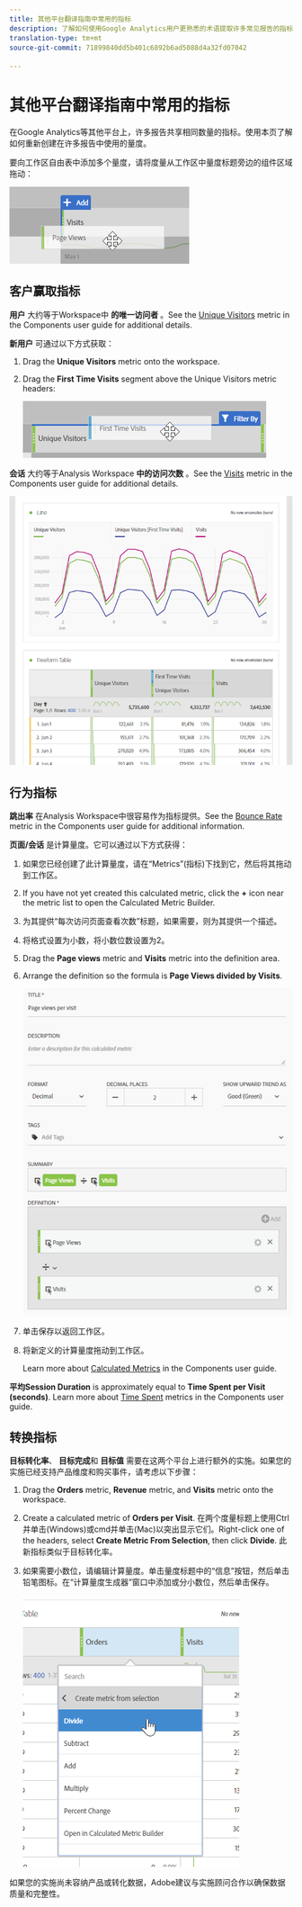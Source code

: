 ```yaml
---
title: 其他平台翻译指南中常用的指标
description: 了解如何使用Google Analytics用户更熟悉的术语提取许多常见报告的指标数据。
translation-type: tm+mt
source-git-commit: 71899840dd5b401c6892b6ad5088d4a32fd07042

---
```



# 其他平台翻译指南中常用的指标

在Google Analytics等其他平台上，许多报告共享相同数量的指标。使用本页了解如何重新创建在许多报告中使用的量度。

要向工作区自由表中添加多个量度，请将度量从工作区中量度标题旁边的组件区域拖动：

![其他指标](../assets/new_metric.png)

## 客户赢取指标

**用户** 大约等于Workspace中 **的唯一访问者** 。See the [Unique Visitors](../../../components/c-variables/c-metrics/metrics-unique-visitors.md) metric in the Components user guide for additional details.

**新用户** 可通过以下方式获取：

1. Drag the **Unique Visitors** metric onto the workspace.
2. Drag the **First Time Visits** segment above the Unique Visitors metric headers:

   ![首次访问量](../assets/first_time_visits.png)

**会话** 大约等于Analysis Workspace **中的访问次数** 。See the [Visits](../../../components/c-variables/c-metrics/metrics-visit.md) metric in the Components user guide for additional details.

![客户赢取指标](../assets/acquisition_metrics.png)

## 行为指标

**跳出率** 在Analysis Workspace中很容易作为指标提供。See the [Bounce Rate](../../../components/c-variables/c-metrics/metrics-bounce-rate.md) metric in the Components user guide for additional information.

**页面/会话** 是计算量度。它可以通过以下方式获得：

1. 如果您已经创建了此计算量度，请在“Metrics”(指标)下找到它，然后将其拖动到工作区。
2. If you have not yet created this calculated metric, click the **+** icon near the metric list to open the Calculated Metric Builder.
3. 为其提供“每次访问页面查看次数”标题，如果需要，则为其提供一个描述。
4. 将格式设置为小数，将小数位数设置为2。
5. Drag the **Page views** metric and **Visits** metric into the definition area.
6. Arrange the definition so the formula is **Page Views divided by Visits**.

   ![每次访问的页面查看次数](../assets/page_views_per_visit.png)

7. 单击保存以返回工作区。
8. 将新定义的计算量度拖动到工作区。

   Learn more about [Calculated Metrics](../../../components/c-variables/c-metrics/calculated-metric.md) in the Components user guide.

**平均Session Duration** is approximately equal to **Time Spent per Visit (seconds)**. Learn more about [Time Spent](../../../components/c-variables/c-metrics/metrics-time-spent.md) metrics in the Components user guide.

## 转换指标

**目标转化率**、 **目标完成**&#x200B;和 **目标值** 需要在这两个平台上进行额外的实施。如果您的实施已经支持产品维度和购买事件，请考虑以下步骤：

1. Drag the **Orders** metric, **Revenue** metric, and **Visits** metric onto the workspace.
1. Create a calculated metric of **Orders per Visit**. 在两个度量标题上使用Ctrl并单击(Windows)或cmd并单击(Mac)以突出显示它们。Right-click one of the headers, select **Create Metric From Selection**, then click **Divide**. 此新指标类似于目标转化率。
1. 如果需要小数位，请编辑计算量度。单击量度标题中的“信息”按钮，然后单击铅笔图标。在“计算量度生成器”窗口中添加或分小数位，然后单击保存。

   ![每次访问的订单数](../assets/orders_per_visit.png)

如果您的实施尚未容纳产品或转化数据，Adobe建议与实施顾问合作以确保数据质量和完整性。
